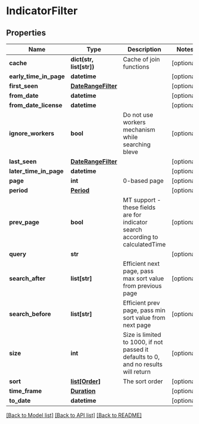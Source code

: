 # IndicatorFilter

## Properties
Name | Type | Description | Notes
------------ | ------------- | ------------- | -------------
**cache** | **dict(str, list[str])** | Cache of join functions | [optional] 
**early_time_in_page** | **datetime** |  | [optional] 
**first_seen** | [**DateRangeFilter**](DateRangeFilter.md) |  | [optional] 
**from_date** | **datetime** |  | [optional] 
**from_date_license** | **datetime** |  | [optional] 
**ignore_workers** | **bool** | Do not use workers mechanism while searching bleve | [optional] 
**last_seen** | [**DateRangeFilter**](DateRangeFilter.md) |  | [optional] 
**later_time_in_page** | **datetime** |  | [optional] 
**page** | **int** | 0-based page | [optional] 
**period** | [**Period**](Period.md) |  | [optional] 
**prev_page** | **bool** | MT support - these fields are for indicator search according to calculatedTime | [optional] 
**query** | **str** |  | [optional] 
**search_after** | **list[str]** | Efficient next page, pass max sort value from previous page | [optional] 
**search_before** | **list[str]** | Efficient prev page, pass min sort value from next page | [optional] 
**size** | **int** | Size is limited to 1000, if not passed it defaults to 0, and no results will return | [optional] 
**sort** | [**list[Order]**](Order.md) | The sort order | [optional] 
**time_frame** | [**Duration**](Duration.md) |  | [optional] 
**to_date** | **datetime** |  | [optional] 

[[Back to Model list]](README.md#documentation-for-models) [[Back to API list]](README.md#documentation-for-api-endpoints) [[Back to README]](README.md)


